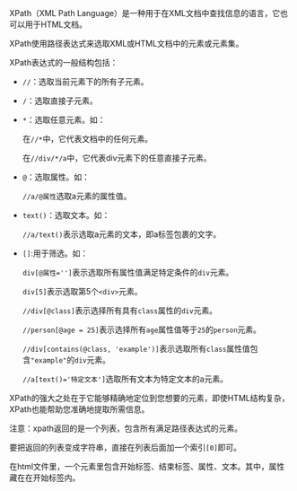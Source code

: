 XPath（XML Path Language）是一种用于在XML文档中查找信息的语言，它也可以用于HTML文档。

XPath使用路径表达式来选取XML或HTML文档中的元素或元素集。

XPath表达式的一般结构包括：

- `//`：选取当前元素下的所有子元素。

- `/`：选取直接子元素。

- `*`：选取任意元素。如：

  在`//*`中，它代表文档中的任何元素。

  在`//div/*/a`中，它代表div元素下的任意直接子元素。

- `@`：选取属性。如：

  `//a/@属性`选取a元素的属性值。

- `text()`：选取文本。如：

  `//a/text()`表示选取a元素的文本，即a标签包裹的文字。

- `[]`:用于筛选。如：

  `div[@属性='']`表示选取所有属性值满足特定条件的`div`元素。

  `div[5]`表示选取第5个`<div>`元素。

  `//div[@class]`表示选择所有具有`class`属性的`div`元素。

  `//person[@age = 25]`表示选择所有`age`属性值等于`25`的`person`元素。

  `//div[contains(@class, 'example')]`表示选取所有`class`属性值包含`"example"`的`div`元素。

  `//a[text()='特定文本']`选取所有文本为特定文本的a元素。

XPath的强大之处在于它能够精确地定位到您想要的元素，即使HTML结构复杂，XPath也能帮助您准确地提取所需信息。

注意：xpath返回的是一个列表，包含所有满足路径表达式的元素。

要把返回的列表变成字符串，直接在列表后面加一个索引`[0]`即可。

在html文件里，一个元素里包含开始标签、结束标签、属性、文本。其中，属性藏在在开始标签内。


